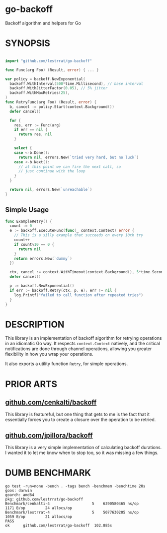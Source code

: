 # go-backoff

Backoff algorithm and helpers for Go

# SYNOPSIS

```go

import "github.com/lestrrat/go-backoff"

func Func(arg Foo) (Result, error) { ... }

var policy = backoff.NewExponential(
  backoff.WithInterval(500*time.Millisecond), // base interval
  backoff.WithJitterFactor(0.05), // 5% jitter
  backoff.WithMaxRetries(25),
)
func RetryFunc(arg Foo) (Result, error) {
  b, cancel := policy.Start(context.Background())
  defer cancel()

  for {
    res, err := Func(arg)
    if err == nil {
      return res, nil
    }

    select {
    case <-b.Done():
      return nil, errors.New(`tried very hard, but no luck`)
    case <-b.Next():
      // at this point we can fire the next call, so
      // just continue with the loop
    }
  }

  return nil, errors.New(`unreachable`)
}
```

## Simple Usage

```go
func ExampleRetry() {
  count := 0
  e := backoff.ExecuteFunc(func(_ context.Context) error {
    // This is a silly example that succeeds on every 10th try
    count++
    if count%10 == 0 {
      return nil
    }
    return errors.New(`dummy`)
  })

  ctx, cancel := context.WithTimeout(context.Background(), 5*time.Second)
  defer cancel()

  p := backoff.NewExponential()
  if err := backoff.Retry(ctx, p, e); err != nil {
    log.Printf("failed to call function after repeated tries")
  }
}
```

# DESCRIPTION

This library is an implementation of backoff algorithm for retrying operations
in an idiomatic Go way. It respects `context.Context` natively, and the critical
notifications are done through channel operations, allowing you greater
flexibility in how you wrap your operations.

It also exports a utility function `Retry`, for simple operations.

# PRIOR ARTS

## [github.com/cenkalti/backoff](https://github.com/cenkalti/backoff) 

This library is featureful, but one thing that gets to me is the fact that
it essentially forces you to create a closure over the operation to be retried.

## [github.com/jpillora/backoff](https://github.com/jpillora/backoff)

This library is a very simple implementation of calculating backoff durations.
I wanted it to let me know when to stop too, so it was missing a few things.

# DUMB BENCHMARK

```
go test -run=none -bench . -tags bench -benchmem -benchtime 20s
goos: darwin
goarch: amd64
pkg: github.com/lestrrat/go-backoff
Benchmark/cenkalti-4         	       5	6390580465 ns/op	    1171 B/op	      24 allocs/op
Benchmark/lestrrat-4         	       5	5077630205 ns/op	    1059 B/op	      21 allocs/op
PASS
ok  	github.com/lestrrat/go-backoff	102.885s
```